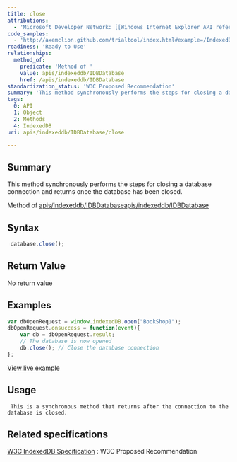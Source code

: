 ```yaml
---
title: close
attributions:
  - 'Microsoft Developer Network: [[Windows Internet Explorer API reference](http://msdn.microsoft.com/en-us/library/ie/hh828809%28v=vs.85%29.aspx) Article]'
code_samples:
  - 'http://axemclion.github.com/trialtool/index.html#example=/IndexedDB/trialtool/moz_indexedDB.html&selected=Close%20Database&'
readiness: 'Ready to Use'
relationships:
  method_of:
    predicate: 'Method of '
    value: apis/indexeddb/IDBDatabase
    href: /apis/indexeddb/IDBDatabase
standardization_status: 'W3C Proposed Recommendation'
summary: 'This method synchronously performs the steps for closing a database connection and returns once the database has been closed.'
tags:
  0: API
  1: Object
  2: Methods
  4: IndexedDB
uri: apis/indexeddb/IDBDatabase/close

---
```

## <span>Summary</span>

This method synchronously performs the steps for closing a database connection and returns once the database has been closed.

Method of [apis/indexeddb/IDBDatabase](/apis/indexeddb/IDBDatabase)[apis/indexeddb/IDBDatabase](/apis/indexeddb/IDBDatabase)

## <span>Syntax</span>

``` js
 database.close();
```

## <span>Return Value</span>

No return value

## <span>Examples</span>

``` js
var dbOpenRequest = window.indexedDB.open("BookShop1");
dbOpenRequest.onsuccess = function(event){
    var db = dbOpenRequest.result;
    // The database is now opened
    db.close(); // Close the database connection
};
```

[View live example](http://axemclion.github.com/trialtool/index.html#example=/IndexedDB/trialtool/moz_indexedDB.html&selected=Close%20Database&)

## <span>Usage</span>

     This is a synchronous method that returns after the connection to the database is closed.

## <span>Related specifications</span>

[W3C IndexedDB Specification](http://www.w3.org/TR/IndexedDB/)
:   W3C Proposed Recommendation

